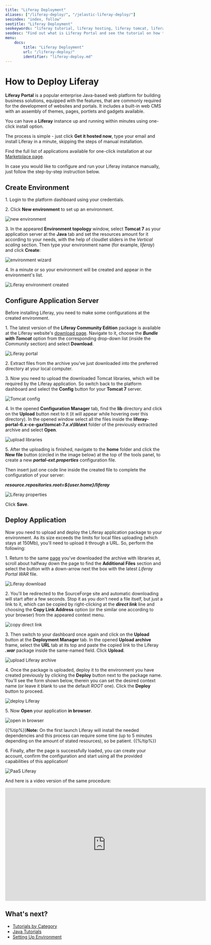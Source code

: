 ```yaml
---
title: "Liferay Deployment"
aliases: ["/liferay-deploy/", "/jelastic-liferay-deploy/"]
seoindex: "index, follow"
seotitle: "Liferay Deployment"
seokeywords: "liferay tutorial, liferay hosting, liferay tomcat, liferay java, liferay cloud, liferay portal, liferay portal tutorial, what is liferay, what is liferay portal, java liferay, liferay example, deploy liferay, how to bind liferay to environment"
seodesc: "Find out what is Liferay Portal and see the tutorial on how to deploy it to the Java Platform. Below is shown the example of Liferay cloud hosting with Tomcat application server."
menu: 
    docs:
        title: "Liferay Deployment"
        url: "/liferay-deploy/"
        identifier: "liferay-deploy.md"
---
```


# How to Deploy Liferay

**Liferay Portal** is a popular enterprise Java-based web platform for building business solutions, equipped with the features, that are commonly required for the development of websites and portals. It includes a built-in web CMS with an assembly of themes, pages, portlets and gadgets available.

You can have a **Liferay** instance up and running within minutes using one-click install option.

<div data-app="liferay" data-width="280" data-theme="modern" data-text="Get it hosted now!" data-tx-empty="Type your email and click the button" data-tx-invalid-email="Invalid email, please check the spelling" data-tx-error="An error has occurred, please try again later" data-tx-success="Check your email" class="je-app">
</div>

The process is simple - just click **Get it hosted now**, type your email and install Liferay in a minute, skipping the steps of manual installation.

Find the full list of applications available for one-click installation at our [Marketplace page](https://www.virtuozzo.com/application-platform/marketplace/).

In case you would like to configure and run your Liferay instance manually, just follow the step-by-step instruction below.


## Create Environment

1\. Login to the platform dashboard using your credentials.

2\. Click **New environment** to set up an environment.

![new environment](01-new-environment.png)

3\. In the appeared **Environment topology** window, select **Tomcat 7** as your application server at the **Java** tab and set the resources amount for it according to your needs, with the help of cloudlet sliders in the *Vertical scaling* section. Then type your environment name (for example, *liferay*) and click **Create**:

![environment wizard](02-environment-wizard.png)

4\. In a minute or so your environment will be created and appear in the environment's list.

![Liferay environment created](03-liferay-environment-created.png)


## Configure Application Server

Before installing Liferay, you need to make some configurations at the created environment.

1\. The latest version of the **Liferay Community Edition** package is available at the Liferay website's [download page](http://www.liferay.com/downloads/liferay-portal/available-releases). Navigate to it, choose the ***Bundle with Tomcat*** option from the corresponding drop-down list (inside the *Community* section) and select **Download**.

![Liferay portal](04-liferay-portal.png)

2\. Extract files from the archive you've just downloaded into the preferred directory at your local computer.

3\. Now you need to upload the downloaded Tomcat libraries, which will be required by the Liferay application. So switch back to the platform dashboard and select the **Config** button for your **Tomcat 7** server.

![Tomcat config](05-tomcat-config.png)

4\. In the opened **Configuration Manager** tab, find the **lib** directory and click on the **Upload** button next to it (it will appear while hovering over this directory). In the opened window select all the files inside the **liferay-portal-6.*x*-ce-ga*x*\tomcat-7.*x*.*x*\lib\ext** folder of the previously extracted archive and select **Open**.

![upload libraries](06-upload-libraries.png)

5\. After the uploading is finished, navigate to the **home** folder and click the **New file** button (circled in the image below) at the top of the tools panel, to create a new ***portal-ext.properties*** configuration file.

Then insert just one code line inside the created file to complete the configuration of your server: 

***resource.repositories.root=${user.home}/liferay***

![Liferay properties](07-liferay-properties.png)

Click **Save**.


## Deploy Application

Now you need to upload and deploy the Liferay application package to your environment. As its size exceeds the limits for local files uploading (which stays at 150Mb), you'll need to upload it through a URL. So, perform the following:

1\. Return to the same [page](http://www.liferay.com/downloads/liferay-portal/available-releases) you've downloaded the archive with libraries at, scroll about halfway down the page to find the **Additional Files** section and select the button with a down-arrow next the box with the latest *Liferay Portal WAR* file.

![Liferay download](08-liferay-download.png)

2\. You'll be redirected to the SourceForge site and automatic downloading will start after a few seconds. Stop it as you don't need a file itself, but just a link to it, which can be copied by right-clicking at the ***direct link*** line and choosing the **Copy Link Address** option (or the similar one according to your browser) from the appeared context menu.

![copy direct link](09-copy-direct-link.png)

3\. Then switch to your dashboard once again and click on the **Upload** button at the **Deployment Manager** tab. In the opened **Upload archive** frame, select the **URL** tab at its top and paste the copied link to the Liferay ***.war*** package inside the same-named field. Click **Upload**.

![upload Liferay archive](10-upload-liferay-archive.png)

4\. Once the package is uploaded, deploy it to the environment you have created previously by clicking the **Deploy** button next to the package name. You'll see the form shown below, therein you can set the desired context name (or leave it blank to use the default *ROOT* one). Click the **Deploy** button to proceed.

![deploy Liferay](11-deploy-liferay.png)
 
5\. Now **Open** your application **in browser**.

![open in browser](12-open-in-browser.png)

{{%tip%}}**Note:** On the first launch Liferay will install the needed dependencies and this process can require some time (up to 5 minutes depending on the amount of stated resources), so be patient.
{{%/tip%}}

6\. Finally, after the page is successfully loaded, you can create your account, confirm the configuration and start using all the provided capabilities of this application!

![PaaS Liferay](13-paas-liferay.png)

And here is a video version of the same procedure:

<iframe src="https://www.youtube.com/embed/oRTxqGd1ko4" allowfullscreen="" frameborder="0" height="360" width="640"></iframe>


## What's next?

* [Tutorials by Category](/tutorials-by-category/)
* [Java Tutorials](/java-tutorials/)
* [Setting Up Environment](/setting-up-environment/)

<script>
    (function(d, s, id) {
        var js, fjs = d.getElementsByTagName(s)[0];
        if (d.getElementById(id)) return;
        js = d.createElement(s); js.id = id;
        js.async = true;
        js.src = "//go.jelastic.com/widgets.js";
        fjs.parentNode.insertBefore(js, fjs);
    }(document, 'script', 'jelastic-jssdk'));
</script>
